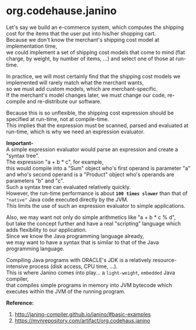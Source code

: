 # org.codehause.janino

Let's say we build an e-commerce system, which computes the shipping cost for the items that the user put into his/her shopping cart.  
Because we don't know the merchant's shipping cost model at implementation time,  
we could implement a set of shipping cost models that come to mind (flat charge, by weight, by number of items, ...) and select one of those at run-time.  

In practice, we will most certainly find that the shipping cost models we implemented will rarely match what the merchant wants,  
so we must add custom models, which are merchant-specific.  
If the merchant's model changes later, we must change our code, re-compile and re-distribute our software.  

Because this is so unflexible, the shipping cost expression should be specified at run-time, not at compile-time.  
This implies that the expression must be scanned, parsed and evaluated at run-time, which is why we need an expression evaluator.  

**Important-**  
A simple expression evaluator would parse an expression and create a "syntax tree".  
The expression "a + b * c", for example,  
this would compile into a "Sum" object who's first operand is parameter "a" and who's second operand is a "Product" object who's operands are parameters "b" and "c".  
Such a syntax tree can evaluated relatively quickly.  
However, the run-time performance is about **`100 times slower`** than that of `"native"` Java code executed directly by the JVM.  
This limits the use of such an expression evaluator to simple applications.  

Also, we may want not only do simple arithmetics like "a + b * c % d",  
but take the concept further and have a real "scripting" language which adds flexibility to our application.  
Since we know the Java programming language already,  
we may want to have a syntax that is similar to that of the Java programming language.  

Compiling Java programs with ORACLE's JDK is a relatively resource-intensive process (disk access, CPU time, ...).  
This is where Janino comes into play... a `light-weight`, `embedded` Java compiler,  
that compiles simple programs in memory into JVM bytecode which executes within the JVM of the running program.  

**Reference:**  
1. http://janino-compiler.github.io/janino/#basic-examples
2. https://mvnrepository.com/artifact/org.codehaus.janino
